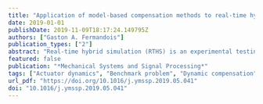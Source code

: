 ```yaml
---
title: "Application of model-based compensation methods to real-time hybrid simulation benchmark"
date: 2019-01-01
publishDate: 2019-11-09T18:17:24.149795Z
authors: ["Gaston A. Fermandois"]
publication_types: ["2"]
abstract: "Real-time hybrid simulation (RTHS) is an experimental testing technique widely used for performance evaluation of structural systems such as large buildings and bridges subjected to earthquake loading. While RTHS testing has demonstrated over the last 20 years to be an efficient and cost-effective alternative to shaking table tests, especially for large structural systems with rate-dependent behavior, accurate and stable results from this methodology are highly dependent on the test specimen, loading equipment, and controller design for dynamic compensation. This paper presents a study on the accuracy and stability of model-based compensation (MBC) approaches for the implementation of a real-time hybrid simulation benchmark problem. The controller architecture is based on feedforward compensator, designed for reference tracking, while a feedback regulator provides improved robustness for undesired disturbance and sensor noise. The results provide evidence of the improved performance of MBC controllers compared to benchmark results. Moreover, the MBC controllers surpass the benchmark controller in terms of robustness, when multiple partitioning cases and control plant uncertainty are considered in the numerical simulations."
featured: false
publication: "*Mechanical Systems and Signal Processing*"
tags: ["Actuator dynamics", "Benchmark problem", "Dynamic compensation", "Feedforward", "Real-time hybrid simulation", "Robustness"]
url_pdf: "https://doi.org/10.1016/j.ymssp.2019.05.041"
doi: "10.1016/j.ymssp.2019.05.041"
---
```


